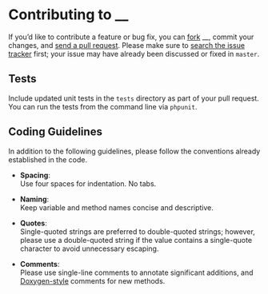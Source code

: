 # Contributing to __

If you’d like to contribute a feature or bug fix, you can [fork](https://help.github.com/articles/fork-a-repo) __, commit your changes, and [send a pull request](https://help.github.com/articles/using-pull-requests).
Please make sure to [search the issue tracker](https://github.com/MaciejCzyzewski/__/issues) first; your issue may have already been discussed or fixed in `master`.

## Tests

Include updated unit tests in the `tests` directory as part of your pull request.
You can run the tests from the command line via `phpunit`.

## Coding Guidelines

In addition to the following guidelines, please follow the conventions already established in the code.

- **Spacing**:<br>
  Use four spaces for indentation. No tabs.

- **Naming**:<br>
  Keep variable and method names concise and descriptive.<br>

- **Quotes**:<br>
  Single-quoted strings are preferred to double-quoted strings; however, please use a double-quoted string if the value contains a single-quote character to avoid unnecessary escaping.

- **Comments**:<br>
  Please use single-line comments to annotate significant additions, and [Doxygen-style](https://gist.github.com/MaciejCzyzewski/8275896/raw/6e58fb90139d067ae32fa7661d8049742de50f91/CONTRIBUTING.txt) comments for new methods.